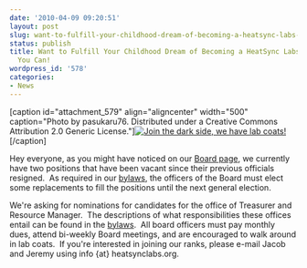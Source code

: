 ```yaml
---
date: '2010-04-09 09:20:51'
layout: post
slug: want-to-fulfill-your-childhood-dream-of-becoming-a-heatsync-labs-board-member-now-you-can
status: publish
title: Want to Fulfill Your Childhood Dream of Becoming a HeatSync Labs Board Member?  Now
  You Can!
wordpress_id: '578'
categories:
- News
---
```


[caption id="attachment_579" align="aligncenter" width="500" caption="Photo by pasukaru76. Distributed under a Creative Commons Attribution 2.0 Generic License."][![Join the dark side, we have lab coats!](http://www.heatsynclabs.org/wp-content/uploads/2010/04/4120970442_5ce4650cfc.jpg)](http://www.flickr.com/photos/pasukaru76/4120970442/)[/caption]

Hey everyone, as you might have noticed on our [Board page](http://www.heatsynclabs.org/contact/board/), we currently have two positions that have been vacant since their previous officials resigned.  As required in our [bylaws](http://www.heatsynclabs.org/wiki/Bylaws), the officers of the Board must elect some replacements to fill the positions until the next general election.

We're asking for nominations for candidates for the office of Treasurer and Resource Manager.  The descriptions of what responsibilities these offices entail can be found in the [bylaws](http://www.heatsynclabs.org/wiki/Bylaws).  All board officers must pay monthly dues, attend bi-weekly Board meetings, and are encouraged to walk around in lab coats.  If you're interested in joining our ranks, please e-mail Jacob and Jeremy using info {at} heatsynclabs.org.
